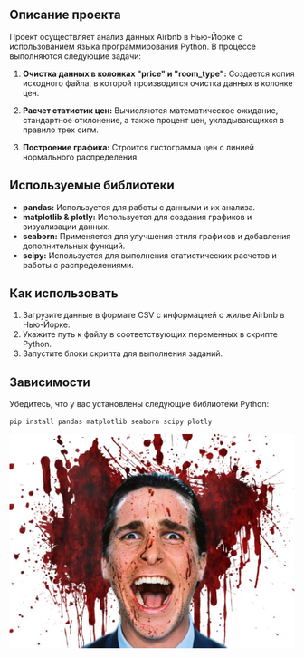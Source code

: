 ## Описание проекта
Проект осуществляет анализ данных Airbnb в Нью-Йорке с использованием языка программирования Python. В процессе выполняются следующие задачи:

1. **Очистка данных в колонках "price" и "room_type":** Создается копия исходного файла, в которой производится очистка данных в колонке цен.

2. **Расчет статистик цен:** Вычисляются математическое ожидание, стандартное отклонение, а также процент цен, укладывающихся в правило трех сигм.

3. **Построение графика:** Строится гистограмма цен с линией нормального распределения.

## Используемые библиотеки
- **pandas:** Используется для работы с данными и их анализа.
- **matplotlib & plotly:** Используется для создания графиков и визуализации данных.
- **seaborn:** Применяется для улучшения стиля графиков и добавления дополнительных функций.
- **scipy:** Используется для выполнения статистических расчетов и работы с распределениями.

## Как использовать
1. Загрузите данные в формате CSV с информацией о жилье Airbnb в Нью-Йорке.
2. Укажите путь к файлу в соответствующих переменных в скрипте Python.
3. Запустите блоки скрипта для выполнения заданий.

## Зависимости
Убедитесь, что у вас установлены следующие библиотеки Python:
```bash
pip install pandas matplotlib seaborn scipy plotly
```

![я после](./materials/img/ya.jpg)